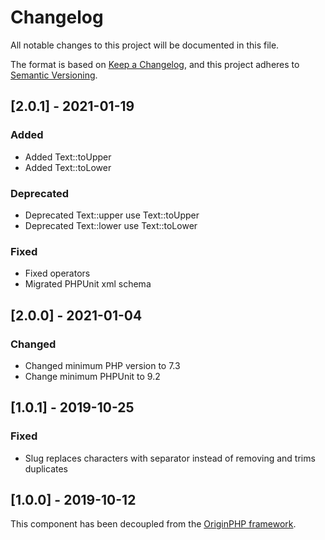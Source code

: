 # Changelog

All notable changes to this project will be documented in this file.

The format is based on [Keep a Changelog](https://keepachangelog.com/en/1.0.0/),
and this project adheres to [Semantic Versioning](https://semver.org/spec/v2.0.0.html).

## [2.0.1] - 2021-01-19

### Added

- Added Text::toUpper
- Added Text::toLower

### Deprecated

- Deprecated Text::upper use Text::toUpper
- Deprecated Text::lower use Text::toLower

### Fixed

- Fixed operators
- Migrated PHPUnit xml schema

## [2.0.0] - 2021-01-04

### Changed

- Changed minimum PHP version to 7.3
- Change minimum PHPUnit to 9.2

## [1.0.1] - 2019-10-25

### Fixed

- Slug replaces characters with separator instead of removing and trims duplicates

## [1.0.0] - 2019-10-12

This component has been decoupled from the [OriginPHP framework](https://www.originphp.com/).